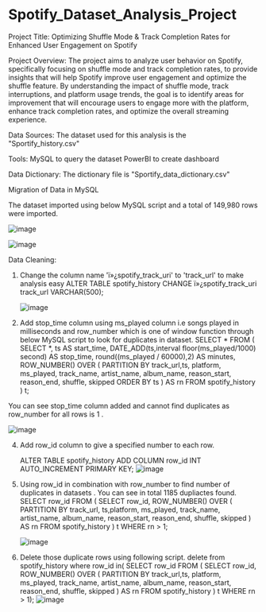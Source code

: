 # Spotify_Dataset_Analysis_Project

Project Title:
Optimizing Shuffle Mode & Track Completion Rates for Enhanced User Engagement on Spotify

Project Overview:
The project aims to analyze user behavior on Spotify, specifically focusing on shuffle mode and track completion rates, to provide insights that will help Spotify improve user engagement and optimize the shuffle feature. By understanding the impact of shuffle mode, track interruptions, and platform usage trends, the goal is to identify areas for improvement that will encourage users to engage more with the platform, enhance track completion rates, and optimize the overall streaming experience.

Data Sources:
The dataset used for this analysis is the "Sportify_history.csv"

Tools:
MySQL to query the dataset
PowerBI to create dashboard

Data Dictionary:
The dictionary file is "Sportify_data_dictionary.csv"

Migration of Data in MySQL

 The dataset imported using below MySQL script and a total of 149,980 rows were imported.

 ![image](https://github.com/user-attachments/assets/b58afc8b-9706-43be-9d99-a43a22e18262)

 ![image](https://github.com/user-attachments/assets/132f5455-87db-47f5-8d20-3376bd52d8e3)


 Data Cleaning:

1. Change the column name 'ï»¿spotify_track_uri' to 'track_url' to make analysis easy
    ALTER TABLE spotify_history CHANGE ï»¿spotify_track_uri track_url VARCHAR(500);

   ![image](https://github.com/user-attachments/assets/b1b1b0c6-89ef-448e-96cf-4216d6fe0623)

3. Add stop_time column using ms_played column i.e songs played in milliseconds and row_number which is one of window function through 
   below MySQL script to look for duplicates in dataset.
     SELECT *
FROM (
    SELECT *,
           ts AS start_time,
           DATE_ADD(ts,interval floor(ms_played/1000) second) AS stop_time,
           round((ms_played / 60000),2) AS minutes,
           ROW_NUMBER() OVER (
               PARTITION BY track_url,ts, platform, ms_played, track_name, artist_name, album_name, 
               reason_start, reason_end, shuffle, skipped
               ORDER BY ts
           ) AS rn
    FROM spotify_history
) t;

You can see stop_time column added and cannot find duplicates as row_number for all rows is 1 .

   ![image](https://github.com/user-attachments/assets/1c6a3e9e-43e3-486b-aa01-9df52ce1b591)

  4. Add row_id column to give a specified number to each row.

     ALTER TABLE spotify_history ADD COLUMN row_id INT AUTO_INCREMENT PRIMARY KEY;
     ![image](https://github.com/user-attachments/assets/d3bb34b0-e8b3-429d-9e21-63f500b0fe49)

  5. Using row_id in combination with row_number to find number of duplicates in datasets .
     You can see in total 1185 dupliactes found.
     SELECT row_id 
FROM (
    SELECT row_id, 
           ROW_NUMBER() OVER (
               PARTITION BY track_url, ts,platform, ms_played, track_name, 
                            artist_name, album_name, reason_start, 
                            reason_end, shuffle, skipped
           ) AS rn 
    FROM spotify_history
) t
WHERE rn > 1;

     ![image](https://github.com/user-attachments/assets/f3c6817a-3326-40ec-aac1-feb779686719)

 7. Delete those duplicate rows using following script.
    delete from spotify_history where row_id in(
SELECT row_id 
FROM (
    SELECT row_id, 
           ROW_NUMBER() OVER (
               PARTITION BY track_url,ts, platform, ms_played, track_name, 
                            artist_name, album_name, reason_start, 
                            reason_end, shuffle, skipped
           ) AS rn 
    FROM spotify_history
) t
WHERE rn > 1);
   ![image](https://github.com/user-attachments/assets/6708a9f8-7225-4537-835d-69dcf5602ef6)



